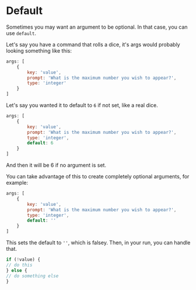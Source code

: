 # Default

Sometimes you may want an argument to be optional. In that case, you can use `default`.

Let's say you have a command that rolls a dice, it's args would probably looking something like this:

```js
args: [
    {
        key: 'value',
        prompt: 'What is the maximum number you wish to appear?',
        type: 'integer'
    }
]
```

Let's say you wanted it to default to `6` if not set, like a real dice.

```js
args: [
    {
        key: 'value',
        prompt: 'What is the maximum number you wish to appear?',
        type: 'integer',
        default: 6
    }
]
```

And then it will be 6 if no argument is set.

You can take advantage of this to create completely optional arguments, for example:

```js
args: [
    {
        key: 'value',
        prompt: 'What is the maximum number you wish to appear?',
        type: 'integer',
        default: ''
    }
]
```

This sets the default to `''`, which is falsey. Then, in your run, you can handle that.

```js
if (!value) {
// do this
} else {
// do something else
}
```



